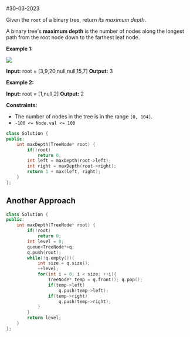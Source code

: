 #30-03-2023 




Given the `root` of a binary tree, return _its maximum depth_.

A binary tree's **maximum depth** is the number of nodes along the longest path from the root node down to the farthest leaf node.

**Example 1:**

![](https://assets.leetcode.com/uploads/2020/11/26/tmp-tree.jpg)

**Input:** root = [3,9,20,null,null,15,7]
**Output:** 3

**Example 2:**

**Input:** root = [1,null,2]
**Output:** 2

**Constraints:**

-   The number of nodes in the tree is in the range `[0, 104]`.
-   `-100 <= Node.val <= 100`

```cpp
class Solution {
public:
    int maxDepth(TreeNode* root) {
        if(!root)
            return 0;
        int left = maxDepth(root->left);
        int right = maxDepth(root->right);
        return 1 + max(left, right);
    }
};
```

## Another Approach


```cpp
class Solution {
public:
    int maxDepth(TreeNode* root) {
        if(!root)
            return 0;
        int level = 0;
        queue<TreeNode*>q;
        q.push(root);
        while(!q.empty()){
            int size = q.size();
            ++level;
            for(int i = 0; i < size; ++i){
                TreeNode* temp = q.front(); q.pop();
                if(temp->left)
                    q.push(temp->left);
                if(temp->right)
                    q.push(temp->right);
            }
        }
        return level;
    }
};
```

